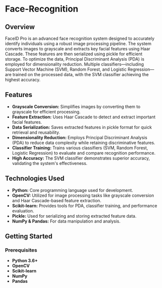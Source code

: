 # Face-Recognition


## Overview
FaceID Pro is an advanced face recognition system designed to accurately identify individuals using a robust image processing pipeline. The system converts images to grayscale and extracts key facial features using Haar Cascade. These features are then serialized using pickle for efficient storage. To optimize the data, Principal Discriminant Analysis (PDA) is employed for dimensionality reduction. Multiple classifiers—including Support Vector Machine (SVM), Random Forest, and Logistic Regression—are trained on the processed data, with the SVM classifier achieving the highest accuracy.

## Features
- **Grayscale Conversion:** Simplifies images by converting them to grayscale for efficient processing.
- **Feature Extraction:** Uses Haar Cascade to detect and extract important facial features.
- **Data Serialization:** Saves extracted features in pickle format for quick retrieval and reusability.
- **Dimensionality Reduction:** Employs Principal Discriminant Analysis (PDA) to reduce data complexity while retaining discriminative features.
- **Classifier Training:** Trains various classifiers (SVM, Random Forest, Logistic Regression) to evaluate and compare recognition performance.
- **High Accuracy:** The SVM classifier demonstrates superior accuracy, validating the system's effectiveness.

## Technologies Used
- **Python:** Core programming language used for development.
- **OpenCV:** Utilized for image processing tasks like grayscale conversion and Haar Cascade-based feature extraction.
- **Scikit-learn:** Provides tools for PDA, classifier training, and performance evaluation.
- **Pickle:** Used for serializing and storing extracted feature data.
- **NumPy & Pandas:** For data manipulation and analysis.

## Getting Started

### Prerequisites
- **Python 3.6+**
- **OpenCV**
- **Scikit-learn**
- **NumPy**
- **Pandas**


